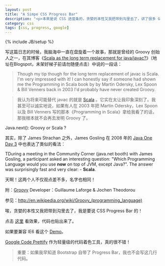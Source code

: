 ```yaml
---
layout: post
title: "A Simpe CSS Progress Bar"
description: "<p>本来是说 CSS 进度条的，贪婪的本性又我把带到沟里去了，讲了很多 Groovy 和 Scala 的故事。</p><p>点击<a href='/demo/progressbar/index.html'>这里</a>看效果，代码也贴出来了。</p><p><a href='https://code.google.com/p/google-code-prettify/'>Google Code Prettify</a> 作为轻量级的代码着色工具，真的很不错！</p><p>重要：如果我早知道 BootStrap 自带了 Progress Bar，我也不会写这几行代码。</p>"
category: css
tags: [css, progress, google]
---
```

{% include JB/setup %}

写这篇日志的时候，我脑海中一直在盘旋着一个故事，那就是曾经的 Groovy 创始人之一，在其博客《[Scala as the long term replacement for java/javac?](http://macstrac.blogspot.com/2009/04/scala-as-long-term-replacement-for.html)》（地址在Blogspot，未架好梯子前请勿随便点击）中说的一段话：

<blockquote class="justify">Though my tip though for the long term replacement of javac is Scala. I'm very impressed with it! I can honestly say if someone had shown me the Programming in Scala book by by Martin Odersky, Lex Spoon &amp; Bill Venners back in 2003 I'd probably have never created Groovy.</blockquote>

>我认为将来可能替代 javac 的就是 [Scala](http://www.scalac.com/) 。它实在太让我印象深刻了。我甚至可以诚实地说，如果有人在 2003 年把 Martin Odersky，Lex Spoon 以及 Bill Venners 写的那本《Programming in Scala》拿给我看了的话，那我根本就不会再去发明 Groovy 了。

Java.next(): Groovy or Scala ?

其实，除了 James Strachan 之外，James Gosling 在 2008 年的 [Java One Day 3](http://weblogs.java.net/blog/cayhorstmann/archive/2008/05/java_one_day_3_1.html) 中也表达了类似的看法：

<p class="justify">TDuring a meeting in the Community Corner (java.net booth) with James Gosling, a participant asked an interesting question: "Which Programming Language would you use <b>now</b> on top of JVM, except Java?". The answer was surprisingly fast and very clear: - <strong>Scala</strong>.</p>

天啊！这两个人不仅观点差不多，名字也相同！

附：[Groovy](http://groovy.codehaus.org/) Developer：Guillaume Laforge & Jochen Theodorou

参见：<http://en.wikipedia.org/wiki/Groovy_(programming_language)>

唉，贪婪的本性又我把带到沟里去了，我是要说 CSS Progress Bar 的！

点击 [这里](/demo/progressbar/index.html) 看效果，代码也贴出来了。

如果要兼容 IE6 看这个 [Demo](/demo/progressbar/bar.html)。

[Google Code Prettify](https://code.google.com/p/google-code-prettify/) 作为轻量级的代码着色工具，真的很不错！

<blockquote class="warning">
重要：如果我早知道 Bootstrap 自带了 Progress Bar，我也不会写这几行代码。</blockquote>